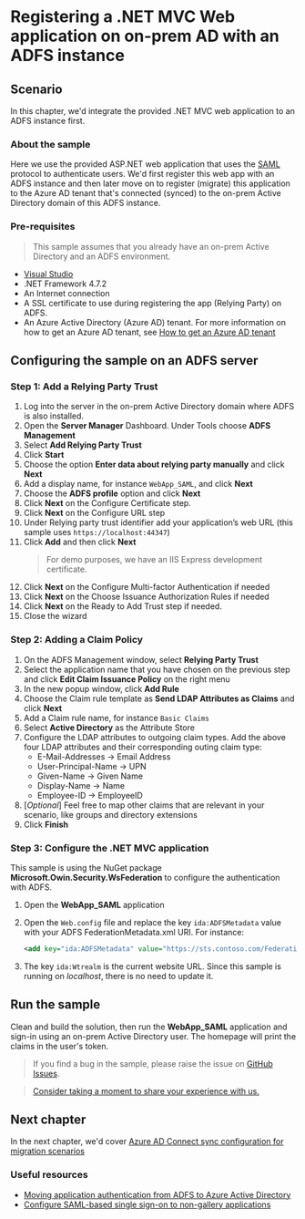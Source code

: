 # Registering a .NET MVC Web application on on-prem AD with an ADFS instance 

## Scenario

In this chapter, we'd integrate the provided .NET MVC web application to an ADFS instance first.

### About the sample

Here we use the provided ASP.NET web application that uses the [SAML](https://docs.microsoft.com/azure/active-directory/develop/single-sign-on-saml-protocol) protocol to authenticate users.
We'd first register this web app with an ADFS instance and then later move on to register (migrate) this application to the Azure AD tenant that's connected (synced) to the on-prem Active Directory domain of this ADFS instance.

### Pre-requisites

> This sample assumes that you already have an on-prem Active Directory and an ADFS environment.

- [Visual Studio](https://aka.ms/vsdownload)
- .NET Framework 4.7.2
- An Internet connection
- A SSL certificate to use during registering the app (Relying Party) on ADFS.
- An Azure Active Directory (Azure AD) tenant. For more information on how to get an Azure AD tenant, see [How to get an Azure AD tenant](https://azure.microsoft.com/documentation/articles/active-directory-howto-tenant/)

## Configuring the sample on an ADFS server

### Step 1: Add a Relying Party Trust

1. Log into the server in the on-prem Active Directory domain where ADFS is also installed.
1. Open the **Server Manager** Dashboard. Under Tools choose **ADFS Management**
1. Select **Add Relying Party Trust**
1. Click **Start**
1. Choose the option **Enter data about relying party manually** and click **Next**
1. Add a display name, for instance `WebApp_SAML`, and click **Next**
1. Choose the **ADFS profile** option and click **Next**
1. Click **Next** on the Configure Certificate step.
1. Click **Next** on the Configure URL step
1. Under Relying party trust identifier add your application’s web URL (this sample uses `https://localhost:44347`)
1. Click **Add** and then click **Next**
    > For demo purposes, we have an IIS Express development certificate.
1. Click **Next** on the Configure Multi-factor Authentication if needed
1. Click **Next** on the Choose Issuance Authorization Rules if needed
1. Click **Next** on the Ready to Add Trust step if needed.
1. Close the wizard

### Step 2: Adding a Claim Policy

1. On the ADFS Management window, select **Relying Party Trust**
1. Select the application name that you have chosen on the previous step and click **Edit Claim Issuance Policy** on the right menu
1. In the new popup window, click **Add Rule**
1. Choose the Claim rule template as **Send LDAP Attributes as Claims** and click **Next**
1. Add a Claim rule name, for instance `Basic Claims`
1. Select **Active Directory** as the Attribute Store
1. Configure the LDAP attributes to outgoing claim types. Add the above four LDAP attributes and their corresponding outing claim type:
    - E-Mail-Addresses -> Email Address
    - User-Principal-Name -> UPN
    - Given-Name -> Given Name
    - Display-Name -> Name
    - Employee-ID -> EmployeeID
1. [*Optional*] Feel free to map other claims that are relevant in your scenario, like groups and directory extensions
1. Click **Finish**

### Step 3: Configure the .NET MVC application

This sample is using the NuGet package **Microsoft.Owin.Security.WsFederation** to configure the authentication with ADFS.

1. Open the **WebApp_SAML** application
1. Open the `Web.config` file and replace the key `ida:ADFSMetadata` value with your ADFS FederationMetadata.xml URI. For instance:

    ```xml
    <add key="ida:ADFSMetadata" value="https://sts.contoso.com/FederationMetadata/2007-06/FederationMetadata.xml" />
    ```

1. The key `ida:Wtrealm` is the current website URL. Since this sample is running on *localhost*, there is no need to update it.

## Run the sample

Clean and build the solution, then run the **WebApp_SAML** application and sign-in using an on-prem Active Directory user. The homepage will print the claims in the user's token.

> If you find a bug in the sample, please raise the issue on [GitHub Issues](../../issues).

> [Consider taking a moment to share your experience with us.](https://forms.office.com/Pages/ResponsePage.aspx?id=v4j5cvGGr0GRqy180BHbR73pcsbpbxNJuZCMKN0lURpUODFCRVg4VTk2QUE2VEFPMUZKSEJNUFhWUyQlQCN0PWcu)

## Next chapter

In the next chapter, we'd cover [Azure AD Connect sync configuration for migration scenarios](../1-2-Setup-AzureADConnect/README.md)

### Useful resources

- [Moving application authentication from ADFS to Azure Active Directory](https://docs.microsoft.com/azure/active-directory/manage-apps/migrate-adfs-apps-to-azure)
- [Configure SAML-based single sign-on to non-gallery applications](https://docs.microsoft.com/azure/active-directory/manage-apps/configure-single-sign-on-non-gallery-applications)
